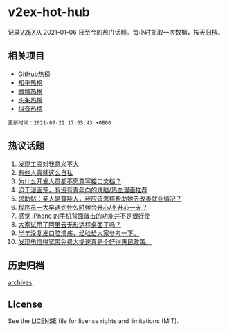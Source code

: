 # v2ex-hot-hub

 记录[V2EX](https://www.v2ex.com/)从 2021-01-06 日至今的热门话题。每小时抓取一次数据，按天[归档](archives)。
 
 ## 相关项目

- [GitHub热榜](https://github.com/lonnyzhang423/github-hot-hub)
- [知乎热榜](https://github.com/lonnyzhang423/zhihu-hot-hub)
- [微博热榜](https://github.com/lonnyzhang423/weibo-hot-hub)
- [头条热榜](https://github.com/lonnyzhang423/toutiao-hot-hub)
- [抖音热榜](https://github.com/lonnyzhang423/douyin-hot-hub)


 `更新时间：2021-07-22 17:05:43 +0800`

## 热议话题

1. [发现工资对我意义不大](https://www.v2ex.com/t/790949)
1. [有些人真就这么自私](https://www.v2ex.com/t/791013)
1. [为什么开发人员都不愿意写接口文档？](https://www.v2ex.com/t/790914)
1. [迫于漫画荒，有没有青年向的烧脑/热血漫画推荐](https://www.v2ex.com/t/790967)
1. [求助帖：亲人是聋哑人，我应该怎样帮助她去改善就业情况？](https://www.v2ex.com/t/791015)
1. [程序员一大早遇到什么时候会开心/不开心一天？](https://www.v2ex.com/t/790971)
1. [感觉 iPhone 的手机背面敲击的功能并不是很好使](https://www.v2ex.com/t/790995)
1. [大家试用了阿里云无影远程桌面了吗？](https://www.v2ex.com/t/791019)
1. [半年没复发口腔溃疡，经验给大家参考一下。](https://www.v2ex.com/t/790992)
1. [发现电信得宽带免费大提速真是个好得惠民政策。](https://www.v2ex.com/t/791011)

## 历史归档

[archives](archives)

## License

See the [LICENSE](LICENSE) file for license rights and limitations (MIT).
